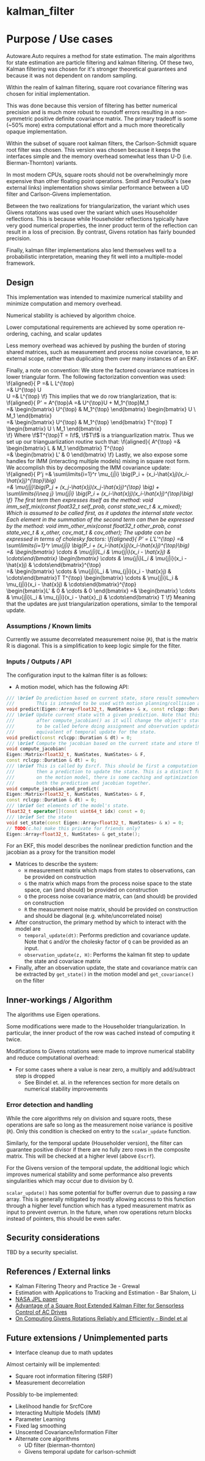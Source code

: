 kalman_filter
========

# Purpose / Use cases

Autoware.Auto requires a method for state estimation. The main algorithms for state
estimation are particle filtering and kalman filtering. Of these two, Kalman
filtering was chosen for it's stronger theoretical guarantees and because it was
not dependent on random sampling.

Within the realm of kalman filtering, square root covariance filtering was
chosen for initial implementation.

This was done because this version of filtering has better numerical precision
and is much more robust to roundoff errors resulting in a non-symmetric positive
definite covariance matrix. The primary tradeoff is some (~50% more) extra
computational effort and a much more theoretically opaque implementation.

Within the subset of square root kalman filters, the Carlson-Schmidt square root
filter was chosen. This version was chosen because it keeps the interfaces
simple and the memory overhead somewhat less than U-D (i.e. Bierman-Thornton)
variants.

In most modern CPUs, square roots should not be overwhelmingly more expensive
than other floating point operations. Smidl and Peroutka's (see external links)
implementation shows similar performance between a UD filter and Carlson-Givens
implementation.

Between the two realizations for triangularization, the variant which uses
Givens rotations was used over the variant which uses Householder reflections.
This is because while Householder reflections typically have very good numerical
properties, the inner product term of the reflection can result in a loss of
precision. By contrast, Givens rotation has fairly bounded precision.

Finally, kalman filter implementations also lend themselves well to a probabilistic
interpretation, meaning they fit well into a multiple-model framework.


## Design

This implementation was intended to maximize numerical stability and minimize
computation and memory overhead.

Numerical stability is achieved by algorithm choice.

Lower computational requirements are achieved by some operation re-ordering,
caching, and scalar updates

Less memory overhead was achieved by pushing the burden of storing shared
matrices, such as measurement and process noise covariance, to an external
scope, rather than duplicating them over many instances of an EKF.

Finally, a note on convention:
We store the factored covariance matrices in lower triangular form.
The following factorization convention was used:
\f{aligned}{
P =& L L^{\top}\
=& U^{\top} U\
U =& L^{\top}
\f}
This implies that we do row trianglarization, that is:
\f{aligned}{
P' = A^{\top}A =& U^{\top}U + M_1^{\top}M_1\
=& \begin{bmatrix} U^{\top} & M_1^{\top} \end{bmatrix}
\begin{bmatrix} U \ M_1 \end{bmatrix} \
=& \begin{bmatrix} U^{\top} & M_1^{\top} \end{bmatrix} T^{\top}
T \begin{bmatrix} U \ M_1 \end{bmatrix} \
\f}
Where \f$T^{\top}T = I\f$, \f$T\f$ is a trianguarlization matrix.
Thus we set up our trianguarlization routine such that:
\f{aligned}{
A^{\top} =& \begin{bmatrix} L & M_1 \end{bmatrix} T^{\top}\
=& \begin{bmatrix} L' & 0 \end{bmatrix}
\f}
Lastly, we also expose some handles for IMM (interacting multiple models) mixing
in square root form. We accomplish this by decomposing the IMM covariance update:
\f{aligned}{
P'j =& \sum\limits{i=1}^r \mu_{j|i} \big(P_i + (x_i-\hat{x}_j)(x_i-\hat{x}j)^{\top}\big) \
=& \mu{j|j}\big(P_j + (x_j-\hat{x}j)(x_j-\hat{x}j)^{\top} \big) +
\sum\limits{i\neq j} \mu{j|i} \big(P_i + (x_i-\hat{x}_j)(x_i-\hat{x}_j)^{\top}\big) \
\f}
The first term then expresses itself as the method:
void imm_self_mix(const float32_t self_prob, const state_vec_t & x_mixed);
Which is assumed to be called first, as it updates the internal state vector.
Each element in the summation of the second term can then be expressed by the method:
void imm_other_mix(const float32_t other_prob, const state_vec_t & x_other, cov_mat_t & cov_other);
The update can be expressed in terms of cholesky factors:
\f{aligned}{
P' = L'L'^{\top} =& \sum\limits_{i=1}^r \mu_{j|i} \big(P_i + (x_i-\hat{x}j)(x_i-\hat{x}j)^{\top}\big) \
=& \begin{bmatrix} \cdots & \mu{j|i}L_i & \mu{j|i}(x_i - \hat{x}j) & \cdots\end{bmatrix}
\begin{bmatrix} \cdots & \mu{j|i}L_i & \mu_{j|i}(x_i - \hat{x}j) & \cdots\end{bmatrix}^{\top} \
=& \begin{bmatrix} \cdots & \mu{j|i}L_i & \mu_{j|i}(x_i - \hat{x}j) & \cdots\end{bmatrix}T T^{\top}
\begin{bmatrix} \cdots & \mu{j|i}L_i & \mu_{j|i}(x_i - \hat{x}j) & \cdots\end{bmatrix}^{\top} \
\begin{bmatrix}L' & 0 & \cdots & 0 \end{bmatrix} =&
\begin{bmatrix}  \cdots & \mu{j|i}L_i & \mu_{j|i}(x_i - \hat{x}_j) & \cdots\end{bmatrix} T
\f}
Meaning that the updates are just triangularization operations, similar to the temporal update.


### Assumptions / Known limits

Currently we assume decorrelated measurement noise (`R`), that is the matrix R
is diagonal. This is a simplification to keep logic simple for the filter.


### Inputs / Outputs / API

The configuration input to the kalman filter is as follows:

- A motion model, which has the following API:

```cpp
/// \brief Do prediction based on current state, store result somewhere else.
///        This is intended to be used with motion planning/collision avoidance
void predict(Eigen::Array<float32_t, NumStates> & x, const rclcpp::Duration & dt) = 0;
/// \brief Update current state with a given prediction. Note that this should be called
///        after compute_jacobian() as it will change the object's state. This is meant
///        to be called before doing assignment and observation updating. This is the
///        equivalent of temporal update for the state.
void predict(const rclcpp::Duration & dt) = 0;
/// \brief Compute the jacobian based on the current state and store the result somewhere else
void compute_jacobian(
Eigen::Matrix<float32_t, NumStates, NumStates> & F,
const rclcpp::Duration & dt) = 0;
/// \brief This is called by Esrcf. This should be first a computation of the jacobian, and
///        then a prediction to update the state. This is a distinct function because depending
///        on the motion model, there is some caching and optimization that can be done computing
///        both the prediction and jacobian together.
void compute_jacobian_and_predict(
Eigen::Matrix<float32_t, NumStates, NumStates> & F,
const rclcpp::Duration & dt) = 0;
/// \brief Get elements of the model's state.
float32_t operator[](const uint64_t idx) const = 0;
/// \brief Set the state
void set_state(const Eigen::Array<float32_t, NumStates> & x) = 0;
// TODO(c.ho) make this private for friends only?
Eigen::Array<float32_t, NumStates> & get_state();
```
  For an EKF, this model describes the nonlinear prediction function and the
  jacobian as a proxy for the transition model
- Matrices to describe the system:
    - `H` measurement matrix which maps from states to observations, can be
    provided on construction
    - `G` the matrix which maps from the process noise space to the state space,
    can (and should) be provided on construction
    - `Q` the process noise covariance matrix, can (and should) be provided on
    construction
    - `R` the measurement noise matrix, should be provided on construction and
    should be diagonal (e.g. white/uncorrelated noise)
- After construction, the primary method by which to interact with the model are
    - `temporal_update(dt)`: Performs prediction and covariance update. Note
    that `G` and/or the cholesky factor of `Q` can be provided as an input.
    - `observation_update(z, H)`: Performs the kalman fit step to update the
    state and covariace matrix
- Finally, after an observation update, the state and covariance matrix can be
extracted by `get_state()` in the motion model and `get_covariance()` on the
filter


## Inner-workings / Algorithm

The algorithms use Eigen operations.

Some modifications were made to the Householder triangularization. In
particular, the inner product of the row was cached instead of computing it
twice.

Modifications to Givens rotations were made to improve numerical stability and
reduce computational overhead:

- For some cases where a value is near zero, a multiply and add/subtract step is
dropped
    - See Bindel et. al. in the references section for more details on numerical
    stability improvements


### Error detection and handling

While the core algorithms rely on division and square roots, these operations
are safe so long as the measurement noise variance is positive (`R`). Only this
condition is checked on entry to the `scalar_update` function.

Similarly, for the temporal update (Householder version), the filter can guarantee
positive divisor if there are no fully zero rows in the composite matrix. This
will be checked at a higher level (above `Escrf`).

For the Givens version of the temporal update, the additional logic which
improves numerical stability and some performance also prevents singularities
which may occur due to division by 0.

`scalar_update()` has some potential for buffer overrun due to passing a
raw array. This is generally mitigated by mostly allowing access to this
function through a higher level function which has a typed measurement matrix as
input to prevent overrun. In the future, when row operations return blocks
instead of pointers, this should be even safer.


## Security considerations

TBD by a security specialist.


## References / External links

- Kalman Filtering Theory and Practice 3e - Grewal
- Estimation with Applications to Tracking and Estimation - Bar Shalom, Li
- [NASA JPL paper](https://ntrs.nasa.gov/archive/nasa/casi.ntrs.nasa.gov/19770005172.pdf)
- [Advantage of a Square Root Extended Kalman Filter for Sensorless Control of AC Drives](https://ieeexplore.ieee.org/abstract/document/6107581/)
- [On Computing Givens Rotations Reliably and Efficiently - Bindel et al](http://www.netlib.org/lapack/lawnspdf/lawn148.pdf)


## Future extensions / Unimplemented parts

- Interface cleanup due to math updates

Almost certainly will be implemented:

- Square root information filtering (SRIF)
- Measurement decorrelation

Possibly to-be implemented:

- Likelihood handle for SrcfCore
- Interacting Multiple Models (IMM)
- Parameter Learning
- Fixed lag smoothing
- Unscented Covariance/Information Filter
- Alternate core algorithms
  - UD filter (bierman-thornton)
  - Givens temporal update for carlson-schmidt
